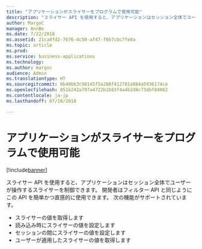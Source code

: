 ```yaml
---
title: "アプリケーションがスライサーをプログラムで使用可能"
description: "スライサー API を使用すると、アプリケーションはセッション全体でユーザーが操作するスライサーを制御できます。"
author: MargoC
manager: AnnBe
ms.date: 7/22/2018
ms.assetid: 21ca0fd2-7676-4c50-af47-f6b7cbc7fe8a
ms.topic: article
ms.prod: 
ms.service: business-applications
ms.technology: 
ms.author: margoc
audience: Admin
ms.translationtype: HT
ms.sourcegitcommit: 0b40bb3c98145f5a260f412701a884a5936174ce
ms.openlocfilehash: 851b242a797a4722b1b83f4a4b2d8c73dbf84082
ms.contentlocale: ja-jp
ms.lasthandoff: 07/18/2018

---
```

#  <a name="enable-an-application-to-programmatically-use-slicers"></a>アプリケーションがスライサーをプログラムで使用可能

[!include[banner](../../../includes/banner.md)]

スライサー API を使用すると、アプリケーションはセッション全体でユーザーが操作するスライサーを制御できます。 開発者はフィルター API と同じようにこの API を簡単かつ直感的に使用できます。 次の機能がサポートされています。

-   スライサーの値を取得します
-   読み込み時にスライサーの値を設定します
-   セッションの間にスライサーの値を設定します
-   ユーザーが適用したスライサーの値を取得します

